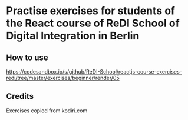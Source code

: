# Practise exercises for students of the React course of ReDI School of Digital Integration in Berlin

## How to use

https://codesandbox.io/s/github/ReDI-School/reactjs-course-exercises-redi/tree/master/exercises/beginner/render/05

## Credits

Exercises copied from kodiri.com
